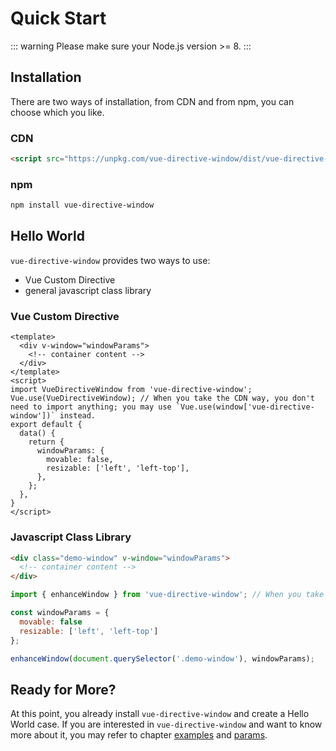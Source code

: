 # Quick Start

::: warning 
Please make sure your Node.js version >= 8.
:::

## Installation
There are two ways of installation, from CDN and from npm, you can choose which you like.

### CDN
```html
<script src="https://unpkg.com/vue-directive-window/dist/vue-directive-window.umd.min.js"></script>
```

### npm
```bash
npm install vue-directive-window
```

## Hello World
`vue-directive-window` provides two ways to use:
- Vue Custom Directive
- general javascript class library

### Vue Custom Directive
```vue
<template>
  <div v-window="windowParams">
    <!-- container content -->
  </div>
</template>
<script>
import VueDirectiveWindow from 'vue-directive-window';
Vue.use(VueDirectiveWindow); // When you take the CDN way, you don't need to import anything; you may use `Vue.use(window['vue-directive-window'])` instead.
export default {
  data() {
    return {
      windowParams: {
        movable: false,
        resizable: ['left', 'left-top'],
      },
    };
  },
}
</script>
```

### Javascript Class Library
```html
<div class="demo-window" v-window="windowParams">
  <!-- container content -->
</div>
```

```javascript
import { enhanceWindow } from 'vue-directive-window'; // When you take the CDN way, you may use `const enhanceWindow = window['vue-directive-window'].enhanceWindow;` instead.

const windowParams = {
  movable: false
  resizable: ['left', 'left-top']
};

enhanceWindow(document.querySelector('.demo-window'), windowParams);
```

## Ready for More?
At this point, you already install `vue-directive-window` and create a Hello World case. If you are interested in `vue-directive-window` and want to know more about it, you may refer to chapter [examples](/examples.md) and [params](/params.md).
